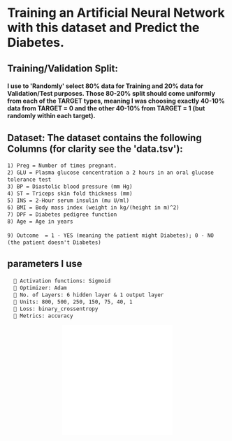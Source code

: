 # Training an Artificial Neural Network with this dataset and Predict the Diabetes.

## Training/Validation Split:
#### I use to 'Randomly' select 80% data for Training and 20% data for Validation/Test purposes. Those 80-20% split should come uniformly from each of the TARGET types, meaning I was choosing exactly 40-10% data from TARGET = 0 and the other 40-10% from TARGET = 1 (but randomly within each target).

## Dataset: The dataset contains the following Columns (for clarity see the 'data.tsv'):

    1) Preg = Number of times pregnant.
    2) GLU = Plasma glucose concentration a 2 hours in an oral glucose tolerance test
    3) BP = Diastolic blood pressure (mm Hg)
    4) ST = Triceps skin fold thickness (mm)
    5) INS = 2-Hour serum insulin (mu U/ml)
    6) BMI = Body mass index (weight in kg/(height in m)^2)
    7) DPF = Diabetes pedigree function
    8) Age = Age in years

    9) Outcome  = 1 - YES (meaning the patient might Diabetes); 0 - NO (the patient doesn't Diabetes)
    
## parameters I use

       Activation functions: Sigmoid
       Optimizer: Adam
       No. of Layers: 6 hidden layer & 1 output layer
       Units: 800, 500, 250, 150, 75, 40, 1
       Loss: binary_crossentropy
       Metrics: accuracy


<p align="center">
  <a href="https://ekramasif.me">
    <img align="center" src="https://raw.githubusercontent.com/ekramasif/ekramasif/main/EkramAsif.gif" width="50%">
  </a>
</p>
